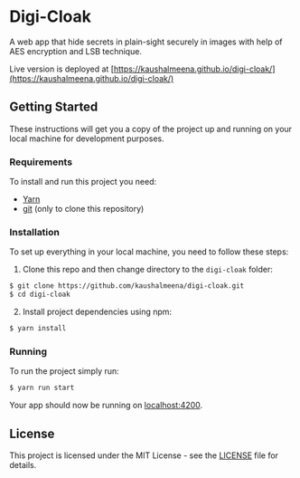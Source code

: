 # Digi-Cloak

A web app that hide secrets in plain-sight securely in images with help of AES encryption and LSB technique.

Live version is deployed at [https://kaushalmeena.github.io/digi-cloak/](https://kaushalmeena.github.io/digi-cloak/)

## Getting Started

These instructions will get you a copy of the project up and running on your local machine for development purposes.

### Requirements

To install and run this project you need:

- [Yarn](https://classic.yarnpkg.com/en/docs/install "Yarn")
- [git](https://git-scm.com/downloads "git") (only to clone this repository)

### Installation

To set up everything in your local machine, you need to follow these steps:

1. Clone this repo and then change directory to the `digi-cloak` folder:

```bash
$ git clone https://github.com/kaushalmeena/digi-cloak.git
$ cd digi-cloak
```

2. Install project dependencies using npm:

```bash
$ yarn install
```

### Running

To run the project simply run:

```bash
$ yarn run start
```

Your app should now be running on [localhost:4200](http://localhost:4200/).

## License

This project is licensed under the MIT License - see the [LICENSE](LICENSE) file for details.
